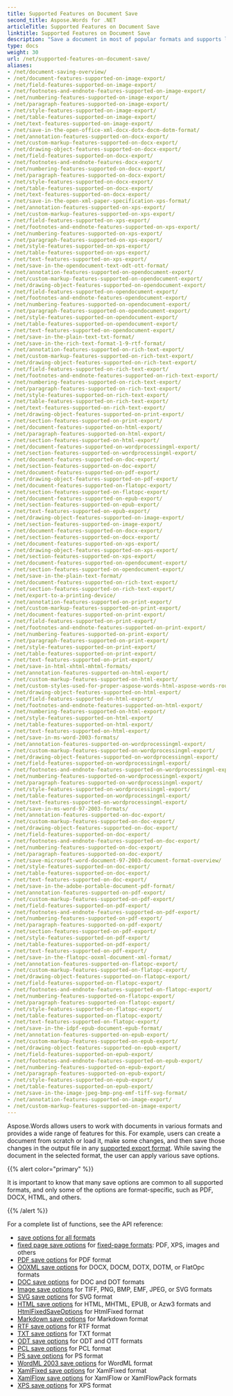 ```yaml
---
title: Supported Features on Document Save
second_title: Aspose.Words for .NET
articleTitle: Supported Features on Document Save
linktitle: Supported Features on Document Save
description: "Save a document in most of popular formats and supports lots of Microsoft Word features using C#."
type: docs
weight: 30
url: /net/supported-features-on-document-save/
aliases:
- /net/document-saving-overview/
- /net/document-features-supported-on-image-export/
- /net/field-features-supported-on-image-export/
- /net/footnotes-and-endnote-features-supported-on-image-export/
- /net/numbering-features-supported-on-image-export/
- /net/paragraph-features-supported-on-image-export/
- /net/style-features-supported-on-image-export/
- /net/table-features-supported-on-image-export/
- /net/text-features-supported-on-image-export/
- /net/save-in-the-open-office-xml-docx-dotx-docm-dotm-format/
- /net/annotation-features-supported-on-docx-export/
- /net/custom-markup-features-supported-on-docx-export/
- /net/drawing-object-features-supported-on-docx-export/
- /net/field-features-supported-on-docx-export/
- /net/footnotes-and-endnote-features-docx-export/
- /net/numbering-features-supported-on-docx-export/
- /net/paragraph-features-supported-on-docx-export/
- /net/style-features-supported-on-docx-export/
- /net/table-features-supported-on-docx-export/
- /net/text-features-supported-on-docx-export/
- /net/save-in-the-open-xml-paper-specification-xps-format/
- /net/annotation-features-supported-on-xps-export/
- /net/custom-markup-features-supported-on-xps-export/
- /net/field-features-supported-on-xps-export/
- /net/footnotes-and-endnote-features-supported-on-xps-export/
- /net/numbering-features-supported-on-xps-export/
- /net/paragraph-features-supported-on-xps-export/
- /net/style-features-supported-on-xps-export/
- /net/table-features-supported-on-xps-export/
- /net/text-features-supported-on-xps-export/
- /net/save-in-the-opendocument-text-odt-ott-format/
- /net/annotation-features-supported-on-opendocument-export/
- /net/custom-markup-features-supported-on-opendocument-export/
- /net/drawing-object-features-supported-on-opendocument-export/
- /net/field-features-supported-on-opendocument-export/
- /net/footnotes-and-endnote-features-opendocument-export/
- /net/numbering-features-supported-on-opendocument-export/
- /net/paragraph-features-supported-on-opendocument-export/
- /net/style-features-supported-on-opendocument-export/
- /net/table-features-supported-on-opendocument-export/
- /net/text-features-supported-on-opendocument-export/
- /net/save-in-the-plain-text-txt-format/
- /net/save-in-the-rich-text-format-1-9-rtf-format/
- /net/annotation-features-supported-on-rich-text-export/
- /net/custom-markup-features-supported-on-rich-text-export/
- /net/drawing-object-features-supported-on-rich-text-export/
- /net/field-features-supported-on-rich-text-export/
- /net/footnotes-and-endnote-features-supported-on-rich-text-export/
- /net/numbering-features-supported-on-rich-text-export/
- /net/paragraph-features-supported-on-rich-text-export/
- /net/style-features-supported-on-rich-text-export/
- /net/table-features-supported-on-rich-text-export/
- /net/text-features-supported-on-rich-text-export/
- /net/drawing-object-features-supported-on-print-export/
- /net/section-features-supported-on-print-export/
- /net/document-features-supported-on-html-export/
- /net/paragraph-features-supported-on-html-export/
- /net/section-features-supported-on-html-export/
- /net/document-features-supported-on-wordprocessingml-export/
- /net/section-features-supported-on-wordprocessingml-export/
- /net/document-features-supported-on-doc-export/
- /net/section-features-supported-on-doc-export/
- /net/document-features-supported-on-pdf-export/
- /net/drawing-object-features-supported-on-pdf-export/
- /net/document-features-supported-on-flatopc-export/
- /net/section-features-supported-on-flatopc-export/
- /net/document-features-supported-on-epub-export/
- /net/section-features-supported-on-epub-export/
- /net/text-features-supported-on-epub-export/
- /net/drawing-object-features-supported-on-image-export/
- /net/section-features-supported-on-image-export/
- /net/document-features-supported-on-docx-export/
- /net/section-features-supported-on-docx-export/
- /net/document-features-supported-on-xps-export/
- /net/drawing-object-features-supported-on-xps-export/
- /net/section-features-supported-on-xps-export/
- /net/document-features-supported-on-opendocument-export/
- /net/section-features-supported-on-opendocument-export/
- /net/save-in-the-plain-text-format/
- /net/document-features-supported-on-rich-text-export/
- /net/section-features-supported-on-rich-text-export/
- /net/export-to-a-printing-device/
- /net/annotation-features-supported-on-print-export/
- /net/custom-markup-features-supported-on-print-export/
- /net/document-features-supported-on-print-export/
- /net/field-features-supported-on-print-export/
- /net/footnotes-and-endnote-features-supported-on-print-export/
- /net/numbering-features-supported-on-print-export/
- /net/paragraph-features-supported-on-print-export/
- /net/style-features-supported-on-print-export/
- /net/table-features-supported-on-print-export/
- /net/text-features-supported-on-print-export/
- /net/save-in-html-xhtml-mhtml-formats/
- /net/annotation-features-supported-on-html-export/
- /net/custom-markup-features-supported-on-html-export/
- /net/custom-styles-used-for-proper-aspose-words-html-aspose-words-roundtrip/
- /net/drawing-object-features-supported-on-html-export/
- /net/field-features-supported-on-html-export/
- /net/footnotes-and-endnote-features-supported-on-html-export/
- /net/numbering-features-supported-on-html-export/
- /net/style-features-supported-on-html-export/
- /net/table-features-supported-on-html-export/
- /net/text-features-supported-on-html-export/
- /net/save-in-ms-word-2003-formats/
- /net/annotation-features-supported-on-wordprocessingml-export/
- /net/custom-markup-features-supported-on-wordprocessingml-export/
- /net/drawing-object-features-supported-on-wordprocessingml-export/
- /net/field-features-supported-on-wordprocessingml-export/
- /net/footnotes-and-endnote-features-supported-on-wordprocessingml-export/
- /net/numbering-features-supported-on-wordprocessingml-export/
- /net/paragraph-features-supported-on-wordprocessingml-export/
- /net/style-features-supported-on-wordprocessingml-export/
- /net/table-features-supported-on-wordprocessingml-export/
- /net/text-features-supported-on-wordprocessingml-export/
- /net/save-in-ms-word-97-2003-formats/
- /net/annotation-features-supported-on-doc-export/
- /net/custom-markup-features-supported-on-doc-export/
- /net/drawing-object-features-supported-on-doc-export/
- /net/field-features-supported-on-doc-export/
- /net/footnotes-and-endnote-features-supported-on-doc-export/
- /net/numbering-features-supported-on-doc-export/
- /net/paragraph-features-supported-on-doc-export/
- /net/save-microsoft-word-document-97-2003-document-format-overview/
- /net/style-features-supported-on-doc-export/
- /net/table-features-supported-on-doc-export/
- /net/text-features-supported-on-doc-export/
- /net/save-in-the-adobe-portable-document-pdf-format/
- /net/annotation-features-supported-on-pdf-export/
- /net/custom-markup-features-supported-on-pdf-export/
- /net/field-features-supported-on-pdf-export/
- /net/footnotes-and-endnote-features-supported-on-pdf-export/
- /net/numbering-features-supported-on-pdf-export/
- /net/paragraph-features-supported-on-pdf-export/
- /net/section-features-supported-on-pdf-export/
- /net/style-features-supported-on-pdf-export/
- /net/table-features-supported-on-pdf-export/
- /net/text-features-supported-on-pdf-export/
- /net/save-in-the-flatopc-ooxml-document-xml-format/
- /net/annotation-features-supported-on-flatopc-export/
- /net/custom-markup-features-supported-on-flatopc-export/
- /net/drawing-object-features-supported-on-flatopc-export/
- /net/field-features-supported-on-flatopc-export/
- /net/footnotes-and-endnote-features-supported-on-flatopc-export/
- /net/numbering-features-supported-on-flatopc-export/
- /net/paragraph-features-supported-on-flatopc-export/
- /net/style-features-supported-on-flatopc-export/
- /net/table-features-supported-on-flatopc-export/
- /net/text-features-supported-on-flatopc-export/
- /net/save-in-the-idpf-epub-document-epub-format/
- /net/annotation-features-supported-on-epub-export/
- /net/custom-markup-features-supported-on-epub-export/
- /net/drawing-object-features-supported-on-epub-export/
- /net/field-features-supported-on-epub-export/
- /net/footnotes-and-endnote-features-supported-on-epub-export/
- /net/numbering-features-supported-on-epub-export/
- /net/paragraph-features-supported-on-epub-export/
- /net/style-features-supported-on-epub-export/
- /net/table-features-supported-on-epub-export/
- /net/save-in-the-image-jpeg-bmp-png-emf-tiff-svg-format/
- /net/annotation-features-supported-on-image-export/
- /net/custom-markup-features-supported-on-image-export/
---
```


Aspose.Words allows users to work with documents in various formats and provides a wide range of features for this. For example, users can create a document from scratch or load it, make some changes, and then save those changes in the output file in any [supported export format](/words/net/supported-document-formats/). While saving the document in the selected format, the user can apply various save options.

{{% alert color="primary" %}}

It is important to know that many save options are common to all supported formats, and only some of the options are format-specific, such as PDF, DOCX, HTML, and others.

{{% /alert %}}

For a complete list of functions, see the API reference:

- [save options for all formats](https://reference.aspose.com/words/net/aspose.words.saving/)
- [fixed page save options](https://reference.aspose.com/words/net/aspose.words.saving/fixedpagesaveoptions/) for [fixed-page formats](/words/net/converting-to-fixed-page-format/): PDF, XPS, images and others
- [PDF save options](https://reference.aspose.com/words/net/aspose.words.saving/pdfsaveoptions/) for PDF format
- [OOXML save options](https://reference.aspose.com/words/net/aspose.words.saving/ooxmlsaveoptions/) for DOCX, DOCM, DOTX, DOTM, or FlatOpc formats
- [DOC save options](https://reference.aspose.com/words/net/aspose.words.saving/docsaveoptions/) for DOC and DOT formats
- [Image save options](https://reference.aspose.com/words/net/aspose.words.saving/imagesaveoptions/) for TIFF, PNG, BMP, EMF, JPEG, or SVG formats
- [SVG save options](https://reference.aspose.com/words/net/aspose.words.saving/svgsaveoptions/) for SVG format
- [HTML save options](https://reference.aspose.com/words/net/aspose.words.saving/htmlsaveoptions/) for HTML, MHTML, EPUB, or Azw3 formats and [HtmlFixedSaveOptions](https://reference.aspose.com/words/net/aspose.words.saving/htmlfixedsaveoptions/) for HtmlFixed format
- [Markdown save options](https://reference.aspose.com/words/net/aspose.words.saving/markdownsaveoptions/) for Markdown format
- [RTF save options](https://reference.aspose.com/words/net/aspose.words.saving/rtfsaveoptions/) for RTF format
- [TXT save options](https://reference.aspose.com/words/net/aspose.words.saving/txtsaveoptions/) for TXT format
- [ODT save options](https://reference.aspose.com/words/net/aspose.words.saving/odtsaveoptions/) for ODT and OTT formats
- [PCL save options](https://reference.aspose.com/words/net/aspose.words.saving/pclsaveoptions/) for PCL format
- [PS save options](https://reference.aspose.com/words/net/aspose.words.saving/pssaveoptions/) for PS format
- [WordML 2003 save options](https://reference.aspose.com/words/net/aspose.words.saving/wordml2003saveoptions/) for WordML format
- [XamlFixed save options](https://reference.aspose.com/words/net/aspose.words.saving/xamlfixedsaveoptions/) for XamlFixed format
- [XamlFlow save options](https://reference.aspose.com/words/net/aspose.words.saving/xamlflowsaveoptions/) for XamlFlow or XamlFlowPack formats
- [XPS save options](https://reference.aspose.com/words/net/aspose.words.saving/xpssaveoptions/) for XPS format
